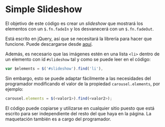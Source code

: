 # Simple Slideshow
El objetivo de este código es crear un *slideshow* que mostrará los elementos con un `$.fn.fadeIn` y los desvanecerá con un `$.fn.fadeOut`.

Está escrito en jQuery, así que se necesitará la librería para hacer que funcione. Puede descargarse desde [aquí](http://jquery.com/download/).

Además, es necesario que las imágenes estén en una lista `<li>` dentro de un elemento con id `#slideshow` tal y como se puede leer en el código:

```javascript
var $elements = $('#slideshow').find('li'),
```

Sin embargo, esto se puede adaptar fácilmente a las necesidades del programador modificando el valor de la propiedad `carousel.elements`, por ejemplo:

```javascript
carousel.elements = $(<valor1>).find(<valor2>);
```

El código puede copiarse y utilizarse en cualquier sitio puesto que está escrito para ser independiente del resto del que haya en la página. La maquetación también es a cargo del programador.
